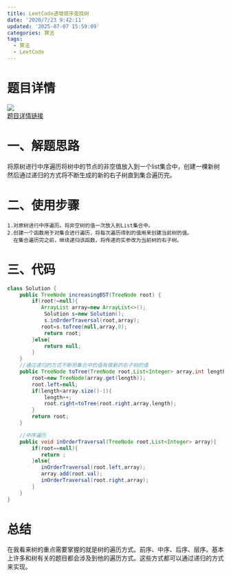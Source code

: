 ```yaml
---
title: LeetCode递增顺序查找树
date: '2020/7/23 9:42:11'
updated: '2025-07-07 15:59:09'
categories: 算法
tags:
  - 算法
  - LeetCode
---
```

# 题目详情


![](/images/f8dd164777ed276e7944d2fc0c091e0b.png)  
[题目详情链接](https://leetcode-cn.com/problems/increasing-order-search-tree/)



# 一、解题思路


将原树进行中序遍历将树中的节点的非空值放入到一个list集合中，创建一棵新树然后通过递归的方式将不断生成的新的右子树直到集合遍历完。



# 二、使用步骤


```plain
1.对原树进行中序遍历。将非空树的值一次放入到List集合中。
2.创建一个函数用于对集合进行遍历，将每次遍历得到的值用来创建当前树的值。
  在集合遍历完之前，继续递归该函数，将传递的实参改为当前树的右子树。
```



# 三、代码


```java
class Solution {
    public TreeNode increasingBST(TreeNode root) {
        if(root!=null){
           ArrayList array=new ArrayList<>();
            Solution s=new Solution();
            s.inOrderTraversal(root,array);
           root=s.toTree(null,array,0);
            return root;
        }else{
            return null;
        }
    }
	//通过递归的方式不断将集合中的值有做新的右子树的值
    public TreeNode toTree(TreeNode root,List<Integer> array,int length){
        root=new TreeNode(array.get(length));
        root.left=null;
        if(length<array.size()-1){
            length++;
            root.right=toTree(root.right,array,length);
        }
        return root;
    }

	//中序遍历
    public void inOrderTraversal(TreeNode root,List<Integer> array){
        if(root==null){
           return ;
        }else{
           inOrderTraversal(root.left,array);
           array.add(root.val);
           inOrderTraversal(root.right,array);
        }
    }
}
```



# 总结


在我看来树的重点需要掌握的就是树的遍历方式。前序、中序、后序、层序。基本上许多和树有关的题目都会涉及到他的遍历方式。这些方式都可以通过递归的方式来实现。

